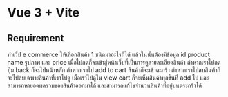 # Vue 3 + Vite

## Requirement

ทำเว็ป e commerce ให้เลือกสินค้า 1 ชนิดมาอะไรก็ได้ แล้วในนั้นต้องมีข้อมูล id product name รูปภาพ และ price เมื่อไปกดก็จะเข้าสู่หน้าเว็ปที่เป็นการดูลายละเอียดสินค้า ถ้าหากเราไปกดปุ่ม back ก็จะไปหน้าหลัก ถ้าหากเราไป add to cart สินค้าก็จะเข้าตะกร้า ถ้าหากเราไปลบสินค้าก็จะไปลบเฉพาะสินค้าที่เราไปดู เมื่อเราไปดูใน view cart ก็จะเห็นสินค้าทุกชิ้นที่ add ไป และสามารถหายอดผลรวมของสินค้าออกมาได้ และสามารถแก้ไขจำนวนสินค้าที่อยู่บนตระกร้าได้